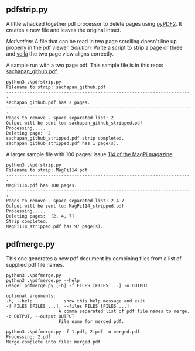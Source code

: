 ## pdfstrip.py

A little whacked together pdf processor to delete pages using [pyPDF2](https://github.com/mstamy2/PyPDF2).  It creates a new file and leaves the original intact.

*Motivation:* A file that can be read in two page scrolling doesn't line up properly in the pdf viewer. 
*Solution:* Write a script to strip a page or three and [voilà](https://en.wiktionary.org/wiki/voil%C3%A0) the two page view aligns correctly. 

A sample run with a two page pdf.  This sample file is in this repo: [sachapan_github.pdf](https://github.com/sachapan/pdfstrip/blob/main/sachapan_github.pdf).

    python3 .\pdfstrip.py
    Filename to strip: sachapan_github.pdf
    -----------------------------------------------------------------------
    sachapan_github.pdf has 2 pages.
    -----------------------------------------------------------------------
    Pages to remove - space separated list: 2
    Output will be sent to: sachapan_github_stripped.pdf
    Processing.....
    Deleting page:  2
    sachapan_github_stripped.pdf strip completed.
    sachapan_github_stripped.pdf has 1 page(s).

A larger sample file with 100 pages: issue [114 of the MagPi magazine](https://magpi.raspberrypi.com/issues/114/pdf/download).

    python3 .\pdfstrip.py
    Filename to strip: MagPi114.pdf
    -----------------------------------------------------------------------
    MagPi114.pdf has 100 pages.
    -----------------------------------------------------------------------
    Pages to remove - space separated list: 2 4 7
    Output will be sent to: MagPi114_stripped.pdf
    Processing.....
    Deleting pages:  [2, 4, 7]
    Strip completed.
    MagPi114_stripped.pdf has 97 page(s).


## pdfmerge.py


This one generates a new pdf document by combining files from a list of supplied pdf file names.

    python3 .\pdfmerge.py                              
    python3 .\pdfmerge.py --help                       
    usage: pdfmerge.py [-h] -f FILES [FILES ...] -o OUTPUT

    optional arguments:
    -h, --help            show this help message and exit
    -f FILES [FILES ...], --files FILES [FILES ...]
                        A comma separated list of pdf file names to merge.
    -o OUTPUT, --output OUTPUT
                        File name for merged pdf.
    
    python3 .\pdfmerge.py -f 1.pdf, 2.pdf -o merged.pdf
    Processing: 2.pdf
    Merge complete into file: merged.pdf
